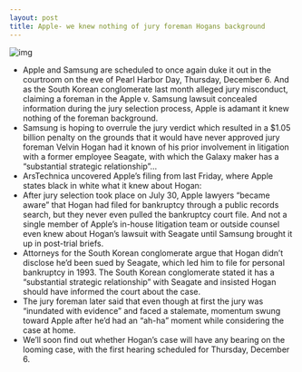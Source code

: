 ```yaml
---
layout: post
title: Apple- we knew nothing of jury foreman Hogans background
---
```

![img](http://media.idownloadblog.com/wp-content/uploads/2012/08/apple_jury_foreman.jpg)
* Apple and Samsung are scheduled to once again duke it out in the courtroom on the eve of Pearl Harbor Day, Thursday, December 6. And as the South Korean conglomerate last month alleged jury misconduct, claiming a foreman in the Apple v. Samsung lawsuit concealed information during the jury selection process, Apple is adamant it knew nothing of the foreman background.
* Samsung is hoping to overrule the jury verdict which resulted in a $1.05 billion penalty on the grounds that it would have never approved jury foreman Velvin Hogan had it known of his prior involvement in litigation with a former employee Seagate, with which the Galaxy maker has a “substantial strategic relationship”…
* ArsTechnica uncovered Apple’s filing from last Friday, where Apple states black in white what it knew about Hogan:
* After jury selection took place on July 30, Apple lawyers “became aware” that Hogan had filed for bankruptcy through a public records search, but they never even pulled the bankruptcy court file. And not a single member of Apple’s in-house litigation team or outside counsel even knew about Hogan’s lawsuit with Seagate until Samsung brought it up in post-trial briefs.
* Attorneys for the South Korean conglomerate argue that Hogan didn’t disclose he’d been sued by Seagate, which led him to file for personal bankruptcy in 1993. The South Korean conglomerate stated it has a “substantial strategic relationship” with Seagate and insisted Hogan should have informed the court about the case.
* The jury foreman later said that even though at first the jury was “inundated with evidence” and faced a stalemate, momentum swung toward Apple after he’d had an “ah-ha” moment while considering the case at home.
* We’ll soon find out whether Hogan’s case will have any bearing on the looming case, with the first hearing scheduled for Thursday, December 6.

